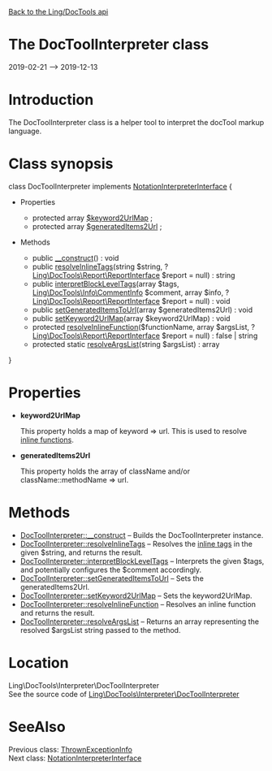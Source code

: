 [Back to the Ling/DocTools api](https://github.com/lingtalfi/DocTools/blob/master/doc/api/Ling/DocTools.md)



The DocToolInterpreter class
================
2019-02-21 --> 2019-12-13






Introduction
============

The DocToolInterpreter class is a helper tool to interpret the docTool markup language.



Class synopsis
==============


class <span class="pl-k">DocToolInterpreter</span> implements [NotationInterpreterInterface](https://github.com/lingtalfi/DocTools/blob/master/doc/api/Ling/DocTools/Interpreter/NotationInterpreterInterface.md) {

- Properties
    - protected array [$keyword2UrlMap](#property-keyword2UrlMap) ;
    - protected array [$generatedItems2Url](#property-generatedItems2Url) ;

- Methods
    - public [__construct](https://github.com/lingtalfi/DocTools/blob/master/doc/api/Ling/DocTools/Interpreter/DocToolInterpreter/__construct.md)() : void
    - public [resolveInlineTags](https://github.com/lingtalfi/DocTools/blob/master/doc/api/Ling/DocTools/Interpreter/DocToolInterpreter/resolveInlineTags.md)(string $string, ?[Ling\DocTools\Report\ReportInterface](https://github.com/lingtalfi/DocTools/blob/master/doc/api/Ling/DocTools/Report/ReportInterface.md) $report = null) : string
    - public [interpretBlockLevelTags](https://github.com/lingtalfi/DocTools/blob/master/doc/api/Ling/DocTools/Interpreter/DocToolInterpreter/interpretBlockLevelTags.md)(array $tags, [Ling\DocTools\Info\CommentInfo](https://github.com/lingtalfi/DocTools/blob/master/doc/api/Ling/DocTools/Info/CommentInfo.md) $comment, array $info, ?[Ling\DocTools\Report\ReportInterface](https://github.com/lingtalfi/DocTools/blob/master/doc/api/Ling/DocTools/Report/ReportInterface.md) $report = null) : void
    - public [setGeneratedItemsToUrl](https://github.com/lingtalfi/DocTools/blob/master/doc/api/Ling/DocTools/Interpreter/DocToolInterpreter/setGeneratedItemsToUrl.md)(array $generatedItems2Url) : void
    - public [setKeyword2UrlMap](https://github.com/lingtalfi/DocTools/blob/master/doc/api/Ling/DocTools/Interpreter/DocToolInterpreter/setKeyword2UrlMap.md)(array $keyword2UrlMap) : void
    - protected [resolveInlineFunction](https://github.com/lingtalfi/DocTools/blob/master/doc/api/Ling/DocTools/Interpreter/DocToolInterpreter/resolveInlineFunction.md)($functionName, array $argsList, ?[Ling\DocTools\Report\ReportInterface](https://github.com/lingtalfi/DocTools/blob/master/doc/api/Ling/DocTools/Report/ReportInterface.md) $report = null) : false | string
    - protected static [resolveArgsList](https://github.com/lingtalfi/DocTools/blob/master/doc/api/Ling/DocTools/Interpreter/DocToolInterpreter/resolveArgsList.md)(string $argsList) : array

}




Properties
=============

- <span id="property-keyword2UrlMap"><b>keyword2UrlMap</b></span>

    This property holds a map of keyword => url.
    This is used to resolve [inline functions](https://github.com/lingtalfi/DocTools/blob/master/doc/pages/doctool-markup-language.md#inline-functions).
    
    

- <span id="property-generatedItems2Url"><b>generatedItems2Url</b></span>

    This property holds the array of className and/or className::methodName => url.
    
    



Methods
==============

- [DocToolInterpreter::__construct](https://github.com/lingtalfi/DocTools/blob/master/doc/api/Ling/DocTools/Interpreter/DocToolInterpreter/__construct.md) &ndash; Builds the DocToolInterpreter instance.
- [DocToolInterpreter::resolveInlineTags](https://github.com/lingtalfi/DocTools/blob/master/doc/api/Ling/DocTools/Interpreter/DocToolInterpreter/resolveInlineTags.md) &ndash; Resolves the [inline tags](https://github.com/lingtalfi/DocTools/blob/master/doc/pages/doctool-markup-language.md#inline-functions) in the given $string, and returns the result.
- [DocToolInterpreter::interpretBlockLevelTags](https://github.com/lingtalfi/DocTools/blob/master/doc/api/Ling/DocTools/Interpreter/DocToolInterpreter/interpretBlockLevelTags.md) &ndash; Interprets the given $tags, and potentially configures the $comment accordingly.
- [DocToolInterpreter::setGeneratedItemsToUrl](https://github.com/lingtalfi/DocTools/blob/master/doc/api/Ling/DocTools/Interpreter/DocToolInterpreter/setGeneratedItemsToUrl.md) &ndash; Sets the generatedItems2Url.
- [DocToolInterpreter::setKeyword2UrlMap](https://github.com/lingtalfi/DocTools/blob/master/doc/api/Ling/DocTools/Interpreter/DocToolInterpreter/setKeyword2UrlMap.md) &ndash; Sets the keyword2UrlMap.
- [DocToolInterpreter::resolveInlineFunction](https://github.com/lingtalfi/DocTools/blob/master/doc/api/Ling/DocTools/Interpreter/DocToolInterpreter/resolveInlineFunction.md) &ndash; Resolves an inline function and returns the result.
- [DocToolInterpreter::resolveArgsList](https://github.com/lingtalfi/DocTools/blob/master/doc/api/Ling/DocTools/Interpreter/DocToolInterpreter/resolveArgsList.md) &ndash; Returns an array representing the resolved $argsList string passed to the method.





Location
=============
Ling\DocTools\Interpreter\DocToolInterpreter<br>
See the source code of [Ling\DocTools\Interpreter\DocToolInterpreter](https://github.com/lingtalfi/DocTools/blob/master/Interpreter/DocToolInterpreter.php)



SeeAlso
==============
Previous class: [ThrownExceptionInfo](https://github.com/lingtalfi/DocTools/blob/master/doc/api/Ling/DocTools/Info/ThrownExceptionInfo.md)<br>Next class: [NotationInterpreterInterface](https://github.com/lingtalfi/DocTools/blob/master/doc/api/Ling/DocTools/Interpreter/NotationInterpreterInterface.md)<br>
